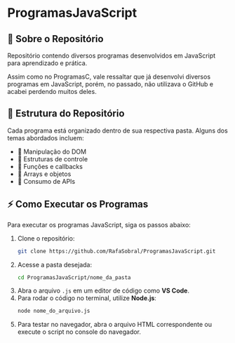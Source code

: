 # ProgramasJavaScript
## 📌 Sobre o Repositório

Repositório contendo diversos programas desenvolvidos em JavaScript para aprendizado e prática.

Assim como no ProgramasC, vale ressaltar que já desenvolvi diversos programas em JavaScript, porém, no passado, não utilizava o GitHub e acabei perdendo muitos deles.

## 📂 Estrutura do Repositório
Cada programa está organizado dentro de sua respectiva pasta. Alguns dos temas abordados incluem:
- 📌 Manipulação do DOM
- 📌 Estruturas de controle
- 📌 Funções e callbacks
- 📌 Arrays e objetos
- 📌 Consumo de APIs

## ⚡ Como Executar os Programas
Para executar os programas JavaScript, siga os passos abaixo:

1. Clone o repositório:
   ```sh
   git clone https://github.com/RafaSobral/ProgramasJavaScript.git
   ```
2. Acesse a pasta desejada:
   ```sh
   cd ProgramasJavaScript/nome_da_pasta
   ```
3. Abra o arquivo `.js` em um editor de código como **VS Code**.
4. Para rodar o código no terminal, utilize **Node.js**:
   ```sh
   node nome_do_arquivo.js
   ```
5. Para testar no navegador, abra o arquivo HTML correspondente ou execute o script no console do navegador.


